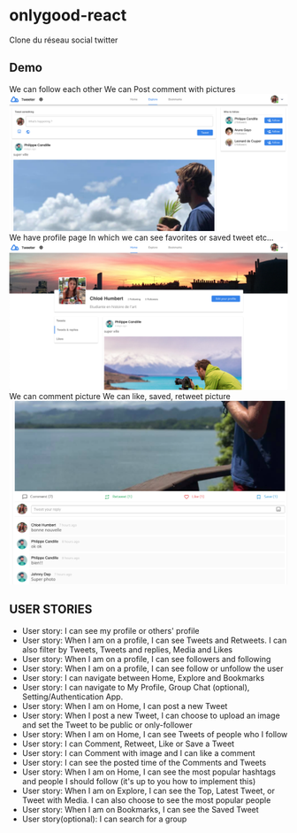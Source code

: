 # onlygood-react
Clone du réseau social twitter

## Demo
We can follow each other
We can Post comment with pictures
![demo site](tweeter1.png
)
We have profile page
In which we can see favorites or saved tweet etc...
![Demo site](tweeter2.png
)
We can comment picture
We can like, saved, retweet picture
![Demo site](tweeter3.png
)

## USER STORIES

- User story: I can see my profile or others' profile
- User story: When I am on a profile, I can see Tweets and Retweets. I can also filter by Tweets, Tweets and replies, Media and Likes
- User story: When I am on a profile, I can see followers and following
- User story: When I am on a profile, I can see follow or unfollow the user
- User story: I can navigate between Home, Explore and Bookmarks
- User story: I can navigate to My Profile, Group Chat (optional), Setting/Authentication App.
- User story: When I am on Home, I can post a new Tweet
- User story: When I post a new Tweet, I can choose to upload an image and set the Tweet to be public or only-follower
- User story: When I am on Home, I can see Tweets of people who I follow
- User story: I can Comment, Retweet, Like or Save a Tweet
- User story: I can Comment with image and I can like a comment
- User story: I can see the posted time of the Comments and Tweets
- User story: When I am on Home, I can see the most popular hashtags and people I should follow (it's up to you how to implement this)
- User story: When I am on Explore, I can see the Top, Latest Tweet, or Tweet with Media. I can also choose to see the most popular people
- User story: When I am on Bookmarks, I can see the Saved Tweet
- User story(optional): I can search for a group